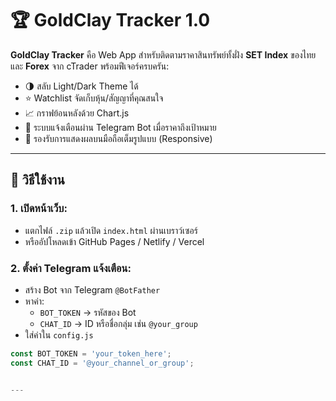 # 🏆 GoldClay Tracker 1.0

**GoldClay Tracker** คือ Web App สำหรับติดตามราคาสินทรัพย์ทั้งฝั่ง **SET Index** ของไทย และ **Forex** จาก cTrader พร้อมฟีเจอร์ครบครัน:

- 🌗 สลับ Light/Dark Theme ได้
- ⭐ Watchlist จัดเก็บหุ้น/สัญญาที่คุณสนใจ
- 📈 กราฟย้อนหลังด้วย Chart.js
- 📩 ระบบแจ้งเตือนผ่าน Telegram Bot เมื่อราคาถึงเป้าหมาย
- 📱 รองรับการแสดงผลบนมือถือเต็มรูปแบบ (Responsive)

---

## 🚀 วิธีใช้งาน

### 1. เปิดหน้าเว็บ:
- แตกไฟล์ `.zip` แล้วเปิด `index.html` ผ่านเบราว์เซอร์
- หรืออัปโหลดเข้า GitHub Pages / Netlify / Vercel

### 2. ตั้งค่า Telegram แจ้งเตือน:

- สร้าง Bot จาก Telegram `@BotFather`
- หาค่า:
  - `BOT_TOKEN` → รหัสของ Bot
  - `CHAT_ID` → ID หรือชื่อกลุ่ม เช่น `@your_group`
- ใส่ค่าใน `config.js`

```javascript
const BOT_TOKEN = 'your_token_here';
const CHAT_ID = '@your_channel_or_group';


---

